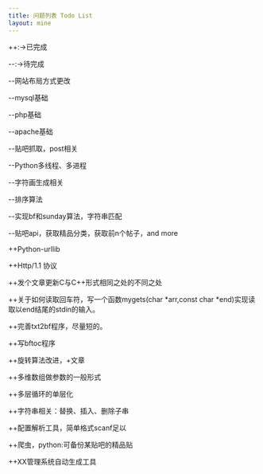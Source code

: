 ```yaml
---
title: 问题列表 Todo List
layout: mine
---
```


++:->已完成

--:->待完成

--网站布局方式更改

--mysql基础

--php基础

--apache基础

--贴吧抓取，post相关

--Python多线程、多进程

--字符画生成相关

--排序算法

--实现bf和sunday算法，字符串匹配

--贴吧api，获取精品分类，获取前n个帖子，and more

++Python-urllib

++Http/1.1 协议

++发个文章更新C与C++形式相同之处的不同之处

++关于如何读取回车符，写一个函数mygets(char \*arr,const char \*end)实现读取以end结尾的stdin的输入。

++完善txt2bf程序，尽量短的。

++写bftoc程序

++旋转算法改进，+文章

++多维数组做参数的一般形式

++多层循环的单层化

++字符串相关：替换、插入、删除子串

++配置解析工具，简单格式scanf足以

++爬虫，python:可备份某贴吧的精品贴

++XX管理系统自动生成工具


